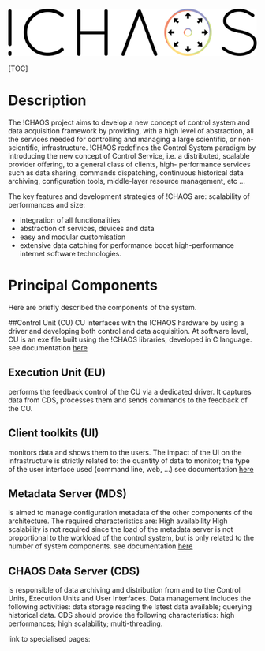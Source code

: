 ![logo_chaos_col](logo_chaos_col.png)

[TOC]

# Description
The !CHAOS project aims to develop a new concept of control system and data acquisition framework by providing, with a high level of abstraction, all the services needed for controlling and managing a large scientific, or non-scientific, infrastructure.
!CHAOS redefines the Control System paradigm by introducing the new concept of Control Service, i.e. a distributed, scalable provider offering, to a general class of clients, high- performance services such as data sharing, commands dispatching, continuous historical data archiving, configuration tools, middle-layer resource management, etc ...

The key features and development strategies of !CHAOS are: scalability of performances and size:
* integration of all functionalities
* abstraction of services, devices and data
* easy and modular customisation
* extensive data catching for performance boost high-performance internet software technologies.

# Principal Components
Here are briefly described the components of the system.

##Control Unit (CU)
CU interfaces with the !CHAOS hardware by using a driver and developing both control and data acquisition.
At software level, CU is an exe file built using the !CHAOS libraries, developed in C language.
see documentation [here](control-unit/index.md)

## Execution Unit (EU)
performs the feedback control of the CU via a dedicated driver. It captures data from CDS, processes them and sends commands to the feedback of the CU.

## Client toolkits (UI)
monitors data and shows them to the users. The impact of the UI on the infrastructure is strictly related to:
the quantity of data to monitor;
the type of the user interface used (command line, web, ...)
see documentation [here](micro-unit-toolkit/index.md)

## Metadata Server (MDS)
is aimed to manage configuration metadata of the other components of the architecture. The required characteristics are:
High availability
High scalability is not required since the load of the metadata server is not proportional to the workload of the control system, but is only related to the number of system components.
see documentation [here](mds/index.md)

## CHAOS Data Server (CDS)
is responsible of data archiving and distribution from and to the Control Units, Execution Units and User Interfaces. Data management includes the following activities:
data storage reading the latest data available; querying historical data.
CDS should provide the following characteristics: high performances;
high scalability; multi-threading.


link to specialised pages:
